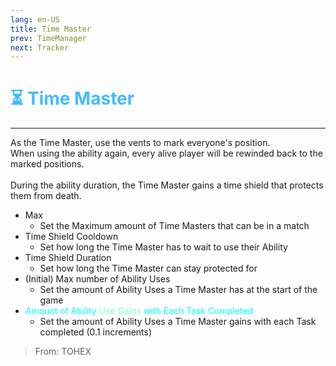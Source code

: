 ```yaml
---
lang: en-US
title: Time Master
prev: TimeManager
next: Tracker
---
```


# <font color="#44baff">⏳ <b>Time Master</b></font> <Badge text="Support" type="tip" vertical="middle"/>
---

As the Time Master, use the vents to mark everyone's position.<br>
When using the ability again, every alive player will be rewinded back to the marked positions.<br><br>
During the ability duration, the Time Master gains a time shield that protects them from death.
* Max
  * Set the Maximum amount of Time Masters that can be in a match
* Time Shield Cooldown
  * Set how long the Time Master has to wait to use their Ability
* Time Shield Duration
  * Set how long the Time Master can stay protected for
* (Initial) Max number of Ability Uses
  * Set the amount of Ability Uses a Time Master has at the start of the game
* <font color=#00ffff>Amount of Ability</font> <font color=#7fffd2>Use Gains</font> <font color=#00ffff>with Each Task Completed</font>
  * Set the amount of Ability Uses a Time Master gains with each Task completed (0.1 increments)

> From: TOHEX